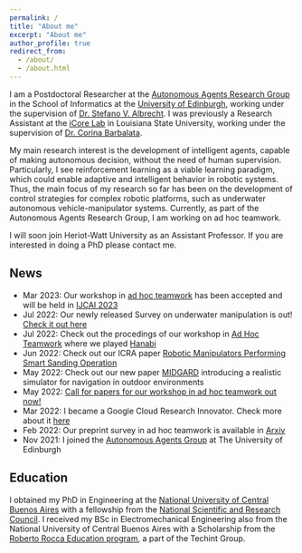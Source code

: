 ```yaml
---
permalink: /
title: "About me"
excerpt: "About me"
author_profile: true
redirect_from:
  - /about/
  - /about.html
---
```



I am a Postdoctoral Researcher at the [Autonomous Agents Research Group](https://agents.inf.ed.ac.uk/stefano-albrecht/) in the School of Informatics at the [University of Edinburgh](https://www.ed.ac.uk/), working under the supervision of [Dr. Stefano V. Albrecht](https://agents.inf.ed.ac.uk/stefano-albrecht/). I was previously a Research Assistant at the [iCore Lab](https://icorelab.github.io/index.html) in Louisiana State University, working under the supervision of [Dr. Corina Barbalata](https://www.lsu.edu/eng/mie/people/faculty/barbalata.php).


My main research interest is the development of intelligent agents, capable of making autonomous decision, without the need of human supervision. Particularly, I see reinforcement learning as a viable learning paradigm, which could enable adaptive and intelligent behavior in robotic systems. Thus, the main focus of my research so far has been on the development of control strategies for complex robotic platforms, such as underwater autonomous vehicle-manipulator systems. Currently, as part of the Autonomous Agents Research Group, I am working on ad hoc teamwork.


I will soon join Heriot-Watt University as an Assistant Professor. If you are interested in doing a PhD please contact me.  


## News
- Mar 2023: Our workshop in [ad hoc teamwork](https://sites.google.com/view/ad-hoc-teamwork/home?authuser=0) has been accepted and will be held in [IJCAI 2023](https://ijcai-23.org/)
- Jul 2022: Our newly released Survey on underwater manipulation is out! [Check it out here](https://link.springer.com/article/10.1007/s43154-022-00089-2)
- Jul 2022: Check out the procedings of our workshop in [Ad Hoc Teamwork](https://sites.google.com/view/ad-hoc-teamwork/) where we played [Hanabi](https://twitter.com/IJCAIconf/status/1551182997017296897)
- Jun 2022: Check out our ICRA paper [Robotic Manipulators Performing Smart Sanding Operation](https://ieeexplore.ieee.org/abstract/document/9812029)
- May 2022: Check out our new paper [MIDGARD](https://arxiv.org/abs/2205.08389) introducing a realistic simulator for navigation in outdoor environments
- May 2022: [Call for papers for our workshop in ad hoc teamwork out now!](https://easychair.org/cfp/waht-2022)
- Mar 2022: I became a Google Cloud Research Innovator. Check more about it [here](https://cloud.google.com/edu/researchers/innovators)
- Feb 2022: Our preprint survey in ad hoc teamwork is available in [Arxiv](https://arxiv.org/abs/2202.10450)
- Nov 2021: I joined the [Autonomous Agents Group](https://agents.inf.ed.ac.uk/) at The University of Edinburgh



## Education

I obtained my PhD in Engineering at the [National University of Central Buenos Aires](https://www.unicen.edu.ar/english) with a fellowship from the [National Scientific and Research Council](https://www.conicet.gov.ar/?lan=en).  I received my BSc in Electromechanical Engineering also from the National University of Central Buenos Aires with a Scholarship from the [Roberto Rocca Education program](https://www.robertorocca.org/en/scholarships.aspx), a part of the Techint Group.
